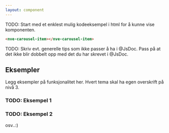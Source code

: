 ```yaml
---
layout: component
---
```


TODO: Start med et enklest mulig kodeeksempel i html for å kunne vise komponenten.
<CodeExamplePreview>

```html
<nve-carousel-item></nve-carousel-item>
```

</CodeExamplePreview>

TODO: Skriv evt. generelle tips som ikke passer å ha i @JsDoc. Pass på at det ikke blir dobbelt opp med det du har skrevet i @JsDoc.

## Eksempler

Legg eksempler på funksjonalitet her. Hvert tema skal ha egen overskrift på nivå 3.

### TODO: Eksempel 1
### TODO: Eksempel 2
osv..:)